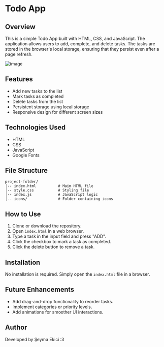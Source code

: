 Todo App
========

Overview
--------

This is a simple Todo App built with HTML, CSS, and JavaScript. The application allows users to add, complete, and delete tasks. The tasks are stored in the browser's local storage, ensuring that they persist even after a page refresh.

![image](https://github.com/user-attachments/assets/62e13ff8-818e-4392-ba69-69f35cd52eba)


Features
--------

-   Add new tasks to the list
-   Mark tasks as completed
-   Delete tasks from the list
-   Persistent storage using local storage
-   Responsive design for different screen sizes

Technologies Used
-----------------

-   HTML
-   CSS
-   JavaScript
-   Google Fonts

File Structure
--------------

```
project-folder/
│-- index.html          # Main HTML file
│-- style.css           # Styling file
│-- index.js            # JavaScript logic
│-- icons/              # Folder containing icons

```

How to Use
----------

1.  Clone or download the repository.
2.  Open `index.html` in a web browser.
3.  Type a task in the input field and press "ADD".
4.  Click the checkbox to mark a task as completed.
5.  Click the delete button to remove a task.

Installation
------------

No installation is required. Simply open the `index.html` file in a browser.

Future Enhancements
-------------------

-   Add drag-and-drop functionality to reorder tasks.
-   Implement categories or priority levels.
-   Add animations for smoother UI interactions.

Author
------

Developed by Şeyma Ekici :3

